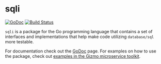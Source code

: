 # sqli

 [![GoDoc](https://godoc.org/github.com/NYTimes/sqli?status.svg)](https://godoc.org/github.com/NYtimes/sqli) [![Build Status](https://travis-ci.org/NYTimes/sqli.svg?branch=master)](https://travis-ci.org/NYTimes/sqli)

`sqli` is a package for the Go programming language that contains a set of interfaces and implementations that help make code utilizing `database/sql` more testable.

For documentation check out the [GoDoc](https://godoc.org/github.com/NYtimes/sqli) page. For examples on how to use the package, check out [examples in the Gizmo microservice toolkit](https://github.com/NYTimes/gizmo/tree/master/examples/servers/nyt-saved-items).

